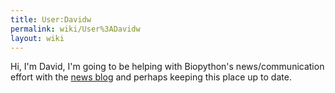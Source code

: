 ```yaml
---
title: User:Davidw
permalink: wiki/User%3ADavidw
layout: wiki
---
```


Hi, I'm David, I'm going to be helping with Biopython's
news/communication effort with the [news
blog](http://news.open-bio.org/category/obf-projects/biopython/)
and perhaps keeping this place up to date.
